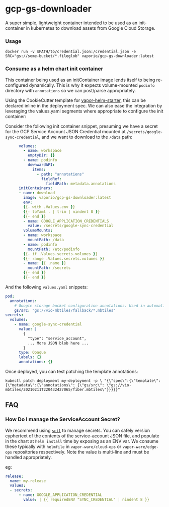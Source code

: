 # gcp-gs-downloader

A super simple, lightweight container intended to be used as an init-container in kubernetes to download assets from Google Cloud Storage.

### Usage

```shell
docker run -v $PATH/to/credential.json:/credential.json -e SRC="gs://some-bucket/*.fileglob" vaporio/gcp-gs-downloader:latest
```

### Consume as a helm chart init container

This container being used as an initContainer image lends itself to being re-configured dynamically. This is why it expects volume-mounted `podinfo` directory with `annotations` so we can post/parse appropriately.

Using the CookieCutter template for [vapor-helm-starter](https://github.com/vapor-ware/vapor-helm-starter), this can be declared inline in the deployment spec. We can also ease the integration by leveraging the values.yaml segments where appropriate to configure the init container:

Consider the following init container snippet, presuming we have a secret for the GCP Service Account JSON Credential mounted at `/secrets/google-sync-credential`, and we want to download to the `/data` path:

```yaml
      volumes:
        - name: workspace
          emptyDir: {}
        - name: podinfo
          downwardAPI:
            items:
              - path: "annotations"
                fieldRef:
                  fieldPath: metadata.annotations
      initContainers:
      - name: download
        image: vaporio/gcp-gs-downloader:latest
        env:
        {{- with .Values.env }}
        {{- toYaml . | trim | nindent 8 }}
        {{- end }}
        - name: GOOGLE_APPLICATION_CREDENTIALS
          value: /secrets/google-sync-credential
        volumeMounts:
        - name: workspace
          mountPath: /data
        - name: podinfo
          mountPath: /etc/podinfo
        {{- if .Values.secrets.volumes }}
        {{- range .Values.secrets.volumes }}
        - name: {{ .name }}
          mountPath: /secrets
        {{- end }}
        {{- end }}
```

And the following `values.yaml` snippets:

```yaml
pod:
  annotations:
    # Google storage bucket configuration annotations. Used in automation between map-feature-api and tileserver-gl init container to provision mbtiles for serving from Google Cloud Storage.
    gs/src: "gs://vio-mbtiles/fallback/*.mbtiles"
secrets:
  volumes:
    - name: google-sync-credential
      value: |
        {
          "type": "service_account",
          ... More JSON blob here ...
        }
      type: Opaque
      labels: {}
      annotations: {}
```

Once deployed, you can test patching the template annotations:

```shell
kubectl patch deployment my-deployment -p \ "{\"spec\":{\"template\":{\"metadata\":{\"annotations\": {\"gs/src\": \"gs://vio-mbtiles/20210211T220432427065/fiber.mbtiles\"}}}}}"

```

## FAQ

### How Do I manage the ServiceAccount Secret?

We recommend using [`sctl`](https://github.com/vapor-ware/sctl) to manage secrets. You can safely version cyphertext of the contents of the service-account JSON file, and populate in the chart at `helm install` time by exposing as an ENV var.  We consume these typically with `helmfile` in `vapor-ware/cloud-ops` or `vapor-ware/edge-ops` repositories respectively. Note the value is multi-line and must be handled appropriately.

eg:

```yaml
release:
  name: my-release
  values:
  - secrets:
      - name: GOOGLE_APPLICATION_CREDENTIAL
        value: | {{ requiredENV "SYNC_CREDENTIAL" | nindent 8 }}
```